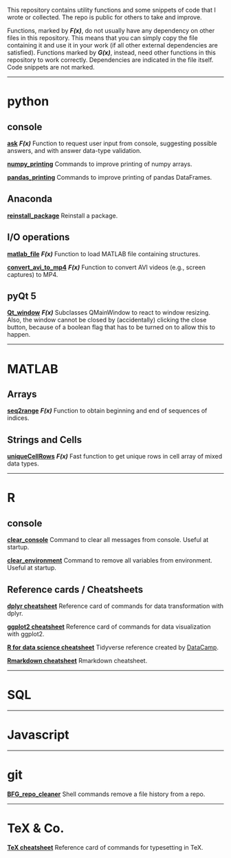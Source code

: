 This repository contains utility functions and some snippets of code that I wrote or collected. The repo is public for others to take and improve.

Functions, marked by _**F(x)**_, do not usually have any dependency on other files in this repository. This means that you can simply copy the file containing it and use it in your work (if all other external dependencies are satisfied). Functions marked by _**G(x)**_, instead, need other functions in this repository to work correctly. Dependencies are indicated in the file itself. Code snippets are not marked.

---

# python

## console
**[ask](python/console/ask.py)** _**F(x)**_ Function to request user input from console, suggesting possible answers, and with answer data-type validation.

**[numpy_printing](python/console/numpy_printing.py)** Commands to improve printing of numpy arrays.

**[pandas_printing](python/console/pandas_printing.py)** Commands to improve printing of pandas DataFrames.

## Anaconda
**[reinstall_package](python/anaconda/reinstall_package.txt)** Reinstall a package.



## I/O operations
**[matlab_file](python/IO_operations/matlab_file.py)** _**F(x)**_ Function to load MATLAB file containing structures.

**[convert_avi_to_mp4](python/IO_operations/convert_avi_to_mp4.py)** _**F(x)**_ Function to convert AVI videos (e.g., screen captures) to MP4.


## pyQt 5
**[Qt_window](python/pyQt/Qt_window.py)** _**F(x)**_ Subclasses QMainWindow to react to window resizing. Also, the window cannot be closed by (accidentally) clicking the close button, because of a boolean flag that has to be turned on to allow this to happen.


---

# MATLAB

## Arrays
**[seq2range](MATLAB/arrays/seq2range.m)** _**F(x)**_ Function to obtain beginning and end of sequences of indices.

## Strings and Cells
**[uniqueCellRows](MATLAB/strings_and_cells/uniqueCellRows.m)** _**F(x)**_ Fast function to get unique rows in cell array of mixed data types.


---

# R
## console
**[clear_console](R/console/clear_console.txt)** Command to clear all messages from console. Useful at startup.

**[clear_environment](R/console/clear_environment.txt)** Command to remove all variables from environment. Useful at startup.

## Reference cards / Cheatsheets
**[dplyr cheatsheet](reference_cards/dplyr.pdf)** Reference card of commands for data transformation with dplyr.

**[ggplot2 cheatsheet](reference_cards/ggplot2.pdf)** Reference card of commands for data visualization with ggplot2.

**[R for data science cheatsheet](reference_cards/R_for_data_science.pdf)** Tidyverse reference created by [DataCamp](DataCamp.com).

**[Rmarkdown cheatsheet](reference_cards/Rmarkdown.pdf)** Rmarkdown cheatsheet.



---
# SQL

---
# Javascript

---
# git
**[BFG_repo_cleaner](git/BFG_repo_cleaner.txt)** Shell commands remove a file history from a repo.

---
# TeX & Co.

**[TeX cheatsheet](reference_cards/TeX.pdf)** Reference card of commands for typesetting in TeX.

